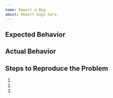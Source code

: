 ```yaml
---
name: Report a Bug
about: Report bugs here.
---
```


## Expected Behavior


## Actual Behavior


## Steps to Reproduce the Problem

  1.
  1.
  1.
